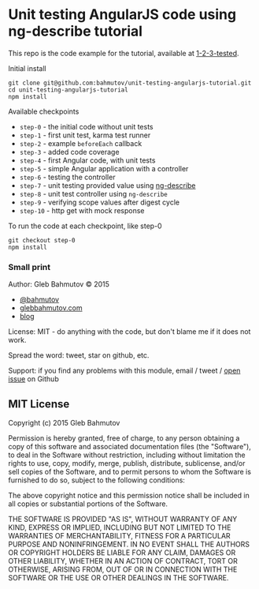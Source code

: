 # Unit testing AngularJS code using ng-describe tutorial

This repo is the code example for the tutorial, 
available at [1-2-3-tested](http://glebbahmutov.com/blog/1-2-3-tested/).

Initial install

    git clone git@github.com:bahmutov/unit-testing-angularjs-tutorial.git
    cd unit-testing-angularjs-tutorial
    npm install

Available checkpoints

* `step-0` - the initial code without unit tests
* `step-1` - first unit test, karma test runner
* `step-2` - example `beforeEach` callback
* `step-3` - added code coverage
* `step-4` - first Angular code, with unit tests
* `step-5` - simple Angular application with a controller
* `step-6` - testing the controller
* `step-7` - unit testing provided value using [ng-describe][ng-describe]
* `step-8` - unit test controller using `ng-describe`
* `step-9` - verifying scope values after digest cycle
* `step-10` - http get with mock response

To run the code at each checkpoint, like step-0

    git checkout step-0
    npm install

[ng-describe]: https://github.com/kensho/ng-describe

### Small print

Author: Gleb Bahmutov &copy; 2015

* [@bahmutov](https://twitter.com/bahmutov)
* [glebbahmutov.com](http://glebbahmutov.com)
* [blog](http://glebbahmutov.com/blog/)

License: MIT - do anything with the code, but don't blame me if it does not work.

Spread the word: tweet, star on github, etc.

Support: if you find any problems with this module, email / tweet /
[open issue](https://github.com/bahmutov/unit-testing-angularjs-tutorial/issues) on Github

## MIT License

Copyright (c) 2015 Gleb Bahmutov

Permission is hereby granted, free of charge, to any person
obtaining a copy of this software and associated documentation
files (the "Software"), to deal in the Software without
restriction, including without limitation the rights to use,
copy, modify, merge, publish, distribute, sublicense, and/or sell
copies of the Software, and to permit persons to whom the
Software is furnished to do so, subject to the following
conditions:

The above copyright notice and this permission notice shall be
included in all copies or substantial portions of the Software.

THE SOFTWARE IS PROVIDED "AS IS", WITHOUT WARRANTY OF ANY KIND,
EXPRESS OR IMPLIED, INCLUDING BUT NOT LIMITED TO THE WARRANTIES
OF MERCHANTABILITY, FITNESS FOR A PARTICULAR PURPOSE AND
NONINFRINGEMENT. IN NO EVENT SHALL THE AUTHORS OR COPYRIGHT
HOLDERS BE LIABLE FOR ANY CLAIM, DAMAGES OR OTHER LIABILITY,
WHETHER IN AN ACTION OF CONTRACT, TORT OR OTHERWISE, ARISING
FROM, OUT OF OR IN CONNECTION WITH THE SOFTWARE OR THE USE OR
OTHER DEALINGS IN THE SOFTWARE.

